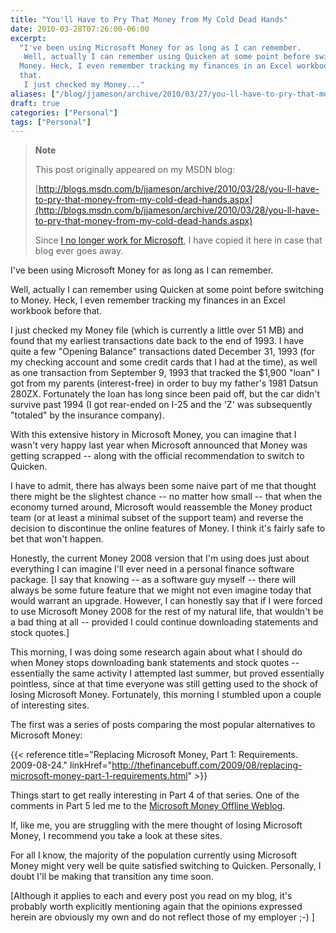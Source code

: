 ```yaml
---
title: "You'll Have to Pry That Money from My Cold Dead Hands"
date: 2010-03-28T07:26:00-06:00
excerpt:
  "I've been using Microsoft Money for as long as I can remember. 
   Well, actually I can remember using Quicken at some point before switching to
  Money. Heck, I even remember tracking my finances in an Excel workbook before
  that. 
   I just checked my Money..."
aliases: ["/blog/jjameson/archive/2010/03/27/you-ll-have-to-pry-that-money-from-my-cold-dead-hands.aspx", "/blog/jjameson/archive/2010/03/28/you-ll-have-to-pry-that-money-from-my-cold-dead-hands.aspx"]
draft: true
categories: ["Personal"]
tags: ["Personal"]
---
```


> **Note**
>
> This post originally appeared on my MSDN blog:
>
> [http://blogs.msdn.com/b/jjameson/archive/2010/03/28/you-ll-have-to-pry-that-money-from-my-cold-dead-hands.aspx](http://blogs.msdn.com/b/jjameson/archive/2010/03/28/you-ll-have-to-pry-that-money-from-my-cold-dead-hands.aspx)
>
> Since
> [I no longer work for Microsoft](/blog/jjameson/2011/09/02/last-day-with-microsoft),
> I have copied it here in case that blog ever goes away.

I've been using Microsoft Money for as long as I can remember.

Well, actually I can remember using Quicken at some point before switching to
Money. Heck, I even remember tracking my finances in an Excel workbook before
that.

I just checked my Money file (which is currently a little over 51 MB) and found
that my earliest transactions date back to the end of 1993. I have quite a few
"Opening Balance" transactions dated December 31, 1993 (for my checking account
and some credit cards that I had at the time), as well as one transaction from
September 9, 1993 that tracked the $1,900 "loan" I got from my parents
(interest-free) in order to buy my father's 1981 Datsun 280ZX. Fortunately the
loan has long since been paid off, but the car didn't survive past 1994 (I got
rear-ended on I-25 and the 'Z' was subsequently "totaled" by the insurance
company).

With this extensive history in Microsoft Money, you can imagine that I wasn't
very happy last year when Microsoft announced that Money was getting scrapped --
along with the official recommendation to switch to Quicken.

I have to admit, there has always been some naive part of me that thought there
might be the slightest chance -- no matter how small -- that when the economy
turned around, Microsoft would reassemble the Money product team (or at least a
minimal subset of the support team) and reverse the decision to discontinue the
online features of Money. I think it's fairly safe to bet that won't happen.

Honestly, the current Money 2008 version that I'm using does just about
everything I can imagine I'll ever need in a personal finance software package.
[I say that knowing -- as a software guy myself -- there will always be some
future feature that we might not even imagine today that would warrant an
upgrade. However, I can honestly say that if I were forced to use Microsoft
Money 2008 for the rest of my natural life, that wouldn't be a bad thing at all
-- provided I could continue downloading statements and stock quotes.]

This morning, I was doing some research again about what I should do when Money
stops downloading bank statements and stock quotes -- essentially the same
activity I attempted last summer, but proved essentially pointless, since at
that time everyone was still getting used to the shock of losing Microsoft
Money. Fortunately, this morning I stumbled upon a couple of interesting sites.

The first was a series of posts comparing the most popular alternatives to
Microsoft Money:

{{< reference
title="Replacing Microsoft Money, Part 1: Requirements. 2009-08-24."
linkHref="http://thefinancebuff.com/2009/08/replacing-microsoft-money-part-1-requirements.html" >}}

Things start to get really interesting in Part 4 of that series. One of the
comments in Part 5 led me to the
[Microsoft Money Offline Weblog](http://microsoftmoneyoffline.wordpress.com/).

If, like me, you are struggling with the mere thought of losing Microsoft Money,
I recommend you take a look at these sites.

For all I know, the majority of the population currently using Microsoft Money
might very well be quite satisfied switching to Quicken. Personally, I doubt
I'll be making that transition any time soon.

[Although it applies to each and every post you read on my blog, it's probably
worth explicitly mentioning again that the opinions expressed herein are
obviously my own and do not reflect those of my employer ;-) ]
